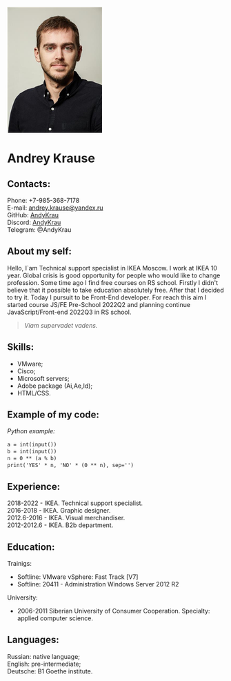 ![Andrey Krause](https://github.com/AndyKrau/rsschool-cv/blob/gh-pages/KrauseAndrey.png)
# Andrey Krause
## Contacts:
Phone: +7-985-368-7178  
E-mail: [andrey.krause@yandex.ru](mailto:andrey.krause@yandex.ru "text to andrey.krause@yandex.ru")  
GitHub: [AndyKrau](https://github.com/AndyKrau "link to GitHub")  
Discord: [AndyKrau](https://github.com/AndyKrau "link to Discord")  
Telegram: @AndyKrau  
## About my self:
Hello, I`am Technical support specialist in IKEA Moscow. I work at IKEA 10 year. Global crisis is good opportunity for people who would like to change profession.
Some time ago I find free courses on RS school. Firstly I didn't believe that it possible to take education absolutely free. After that I decided to try it.
Today I pursuit to be Front-End developer. For reach this aim I started course JS/FE Pre-School 2022Q2 and planning continue JavaScript/Front-end 2022Q3 in RS school.
>*Viam supervadet vadens.*  

## Skills:
+ VMware;
+ Cisco;
+ Microsoft servers;
+ Adobe package (Ai,Ae,Id);
+ HTML/CSS.
## Example of my code:
*Python example:*
```
a = int(input())
b = int(input())
n = 0 ** (a % b)
print('YES' * n, 'NO' * (0 ** n), sep='')
```
## Experience:
2018-2022 - IKEA. Technical support specialist.  
2016-2018 - IKEA. Graphic designer.  
2012.6-2016 - IKEA. Visual merchandiser.  
2012-2012.6 - IKEA. B2b department.  
## Education:
Trainigs:  
+ Softline: VMware vSphere: Fast Track [V7]
+ Softline: 20411 - Administration Windows Server 2012 R2  

University:  
+ 2006-2011 Siberian University of Consumer Cooperation. Specialty: applied computer science.
## Languages:
Russian: native language;  
English: pre-intermediate;  
Deutsche: B1 Goethe institute.  